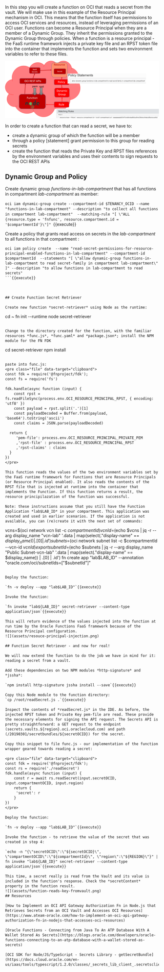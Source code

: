 In this step you will create a function on OCI that reads a secret from the vault. We will make use in this example of the Resource Principal mechanism in OCI. This means that the function itself has permissions to access OCI services and resources, instead of leveraging permissions of an OCI user. Functions can become a Resource Principal when they are a member of a Dynamic Group. They inherit the permissions granted to the Dynamic Group through policies. When a function is a resource principal - the FaaS runtime framework injects a private key file and an RPST token file into the container that implements the function and sets two environment variables to refer to these files.  

![](assets/function-resource-principal-read-secret.png)

In order to create a function that can read a secret, we have to:
* create a dynamic group of which the function will be a member
* through a policy [statement] grant permission to this group for reading secrets 
* create the function that reads the Private Key and RPST files references by the environment variables and uses their contents to sign requests to the OCI REST APIs 

## Dynamic Group and Policy 
Create dynamic group *functions-in-lab-compartment* that has all functions in compartment *lab-compartment* as member:

`oci iam dynamic-group create --compartment-id $TENANCY_OCID --name "functions-in-lab-compartment" --description "to collect all functions in compartment lab-compartment"  --matching-rule "[ \"ALL {resource.type = 'fnfunc', resource.compartment.id = '$compartmentId'}\"]" `{{execute}}

Create a policy that grants read access on secrets in the *lab-compartment* to all functions in that compartment :

```
oci iam policy create  --name "read-secret-permissions-for-resource-principal-enabled-functions-in-lab-compartment" --compartment-id $compartmentId  --statements "[ \"allow dynamic-group functions-in-lab-compartment to read secret-family in compartment lab-compartment\" ]" --description "to allow functions in lab-compartment to read secrets"
```{{execute}}



## Create Function Secret Retriever

Create new function *secret-retriever* using Node as the runtime: 
```
cd ~
fn init --runtime node secret-retriever
```{{execute}}

Change to the directory created for the function, with the familiar resources *func.js*, *func.yaml* and *package.json*; install the NPM module for the FN FDK

```
cd secret-retriever
npm install 
```{{execute}}

paste into func.js:
<pre class="file" data-target="clipboard">
const fdk = require('@fnproject/fdk');
const fs = require('fs')

fdk.handle(async function (input) {
    const rpst = fs.readFileSync(process.env.OCI_RESOURCE_PRINCIPAL_RPST, { encoding: 'utf8' })
    const payload = rpst.split('.')[1]
    const payloadDecoded = Buffer.from(payload, 'base64').toString('ascii')
    const claims = JSON.parse(payloadDecoded)
  
  return {
     'pem-file': process.env.OCI_RESOURCE_PRINCIPAL_PRIVATE_PEM
     ,'rpst-file' : process.env.OCI_RESOURCE_PRINCIPAL_RPST
     ,'rpst-claims' : claims
  }
})
</pre>

This function reads the values of the two environment variables set by the FaaS runtime framework for Functions that are Resource Principals (or Resource Principal enabled). It also reads the contents of the RPST file that is injected at runtime into the container that implements the Function. If this function returns a result, the resource principilazation of the function was successful.

Note: these instructions assume that you still have the Function Application *lab$LAB_ID* in your compartment. This application was created and used in earlier scenarios. If the application is not available, you can (re)create it with the next set of commands:

```
vcns=$(oci network vcn list -c $compartmentId)
vcnId=$(echo $vcns | jq -r --arg display_name "vcn-lab" '.data | map(select(."display-name" == $display_name)) | .[0] | .id')
subnets=$(oci network subnet list  -c $compartmentId --vcn-id $vcnId)
export subnetId=$(echo $subnets | jq -r --arg display_name "Public Subnet-vcn-lab" '.data | map(select(."display-name" == $display_name)) | .[0] | .id')
fn create app "lab$LAB_ID" --annotation "oracle.com/oci/subnetIds=[\"$subnetId\"]"
```{{execute}}

Deploy the function:

`fn -v deploy --app "lab$LAB_ID"`{{execute}}

Invoke the function:

`fn invoke "lab${LAB_ID}" secret-retriever --content-type application/json`{{execute}}

This will return evidence of the values injected into the function at run time by the Oracle Functions FaaS framework because of the Resource Principal configuration.
![](assets/resouce-principal-injection.png)

## Function Secret Retriever - and now for real!

We will now extend the function to do the job we have in mind for it: reading a secret from a vault.

Add these dependencies on two NPM modules *http-signature* and *jssha*:

`npm install http-signature jssha install --save`{{execute}}

Copy this Node module to the function directory:
`cp /root/readSecret.js .`{{execute}}

Inspect the contents of *readSecret.js* in the IDE. As before, the injected RPST token and Private Key pem-file are read. These provide the necessary elements for signing the API request. The Secrets API is pretty straightforward: a GET request to the endpoint (secrets.vaults.${region}.oci.oraclecloud.com) and path (/20190301/secretbundles/${secretOCID}) for the secret. 

Copy this snippet to file func.js - our implementation of the function wrapper geared towards reading a secret:

<pre class="file" data-target="clipboard">
const fdk = require('@fnproject/fdk');
const rs = require('./readSecret')
fdk.handle(async function (input) {
    const r = await rs.readSecret(input.secretOCID, input.compartmentOCID, input.region)
    return {
     'secret': r
    }
})
</pre>

Deploy the function:

`fn -v deploy --app "lab$LAB_ID"`{{execute}}

Invoke the function - to retrieve the value of the secret that was created in step 4:

`echo -n "{\"secretOCID\":\"${secretOCID}\", \"compartmentOCID\":\"${compartmentId}\", \"region\":\"${REGION}\"}" | fn invoke "lab${LAB_ID}" secret-retriever --content-type application/json`{{execute}}

This time, a secret really is read from the Vault and its value is included in the function's response. Check the *secretContent* property in the function result.
![](assets/function-reads-key-fromvault.png)
## Resources

[How to Implement an OCI API Gateway Authorization Fn in Node.js that Retrieves Secrets from an OCI Vault and Accesses OCI Resources](https://www.ateam-oracle.com/how-to-implement-an-oci-api-gateway-authorization-fn-in-nodejs-that-accesses-oci-resources)

[Oracle Functions - Connecting from Java To An ATP Database With A Wallet Stored As Secrets](https://blogs.oracle.com/developers/oracle-functions-connecting-to-an-atp-database-with-a-wallet-stored-as-secrets)

[OCI SDK for Node/JS/TypeScript - Secrets Library - getSecretBundle](https://docs.cloud.oracle.com/en-us/iaas/tools/typescript/1.2.0/classes/_secrets_lib_client_.secretsclient.html)